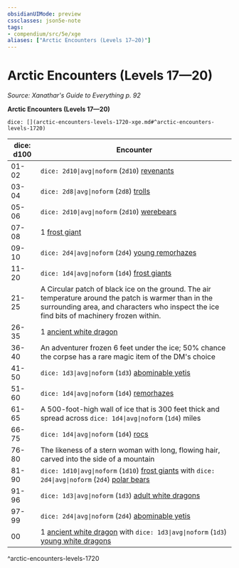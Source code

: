 ```yaml
---
obsidianUIMode: preview
cssclasses: json5e-note
tags:
- compendium/src/5e/xge
aliases: ["Arctic Encounters (Levels 17—20)"]
---
```

# Arctic Encounters (Levels 17—20)
*Source: Xanathar's Guide to Everything p. 92* 

**Arctic Encounters (Levels 17—20)**

`dice: [](arctic-encounters-levels-1720-xge.md#^arctic-encounters-levels-1720)`

| dice: d100 | Encounter |
|------------|-----------|
| 01-02 | `dice: 2d10\|avg\|noform` (`2d10`) [revenants](/3-Mechanics/CLI/bestiary/undead/revenant.md) |
| 03-04 | `dice: 2d8\|avg\|noform` (`2d8`) [trolls](/3-Mechanics/CLI/bestiary/giant/troll.md) |
| 05-06 | `dice: 2d10\|avg\|noform` (`2d10`) [werebears](/3-Mechanics/CLI/bestiary/humanoid/werebear.md) |
| 07-08 | 1 [frost giant](/3-Mechanics/CLI/bestiary/giant/frost-giant.md) |
| 09-10 | `dice: 2d4\|avg\|noform` (`2d4`) [young remorhazes](/3-Mechanics/CLI/bestiary/monstrosity/young-remorhaz.md) |
| 11-20 | `dice: 1d4\|avg\|noform` (`1d4`) [frost giants](/3-Mechanics/CLI/bestiary/giant/frost-giant.md) |
| 21-25 | A Circular patch of black ice on the ground. The air temperature around the patch is warmer than in the surrounding area, and characters who inspect the ice find bits of machinery frozen within. |
| 26-35 | 1 [ancient white dragon](/3-Mechanics/CLI/bestiary/dragon/ancient-white-dragon.md) |
| 36-40 | An adventurer frozen 6 feet under the ice; 50% chance the corpse has a rare magic item of the DM's choice |
| 41-50 | `dice: 1d3\|avg\|noform` (`1d3`) [abominable yetis](/3-Mechanics/CLI/bestiary/monstrosity/abominable-yeti.md) |
| 51-60 | `dice: 1d4\|avg\|noform` (`1d4`) [remorhazes](/3-Mechanics/CLI/bestiary/monstrosity/remorhaz.md) |
| 61-65 | A 500-foot-high wall of ice that is 300 feet thick and spread across `dice: 1d4\|avg\|noform` (`1d4`) miles |
| 66-75 | `dice: 1d4\|avg\|noform` (`1d4`) [rocs](/3-Mechanics/CLI/bestiary/monstrosity/roc.md) |
| 76-80 | The likeness of a stern woman with long, flowing hair, carved into the side of a mountain |
| 81-90 | `dice: 1d10\|avg\|noform` (`1d10`) [frost giants](/3-Mechanics/CLI/bestiary/giant/frost-giant.md) with `dice: 2d4\|avg\|noform` (`2d4`) [polar bears](/3-Mechanics/CLI/bestiary/beast/polar-bear.md) |
| 91-96 | `dice: 1d3\|avg\|noform` (`1d3`) [adult white dragons](/3-Mechanics/CLI/bestiary/dragon/adult-white-dragon.md) |
| 97-99 | `dice: 2d4\|avg\|noform` (`2d4`) [abominable yetis](/3-Mechanics/CLI/bestiary/monstrosity/abominable-yeti.md) |
| 00 | 1 [ancient white dragon](/3-Mechanics/CLI/bestiary/dragon/ancient-white-dragon.md) with `dice: 1d3\|avg\|noform` (`1d3`) [young white dragons](/3-Mechanics/CLI/bestiary/dragon/young-white-dragon.md) |
^arctic-encounters-levels-1720